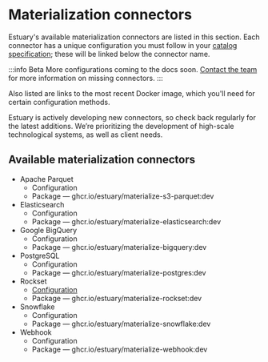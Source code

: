 # Materialization connectors
Estuary's available materialization connectors are listed in this section. Each connector has a unique configuration you must follow in your [catalog specification](concepts/catalog-entities/README.md); these will be linked below the connector name.

:::info Beta
More configurations coming to the docs soon. [Contact the team](mailto:info@estuary.dev) for more information on missing connectors.
:::

Also listed are links to the most recent Docker image, which you'll need for certain configuration methods.

Estuary is actively developing new connectors, so check back regularly for the latest additions. We’re prioritizing the development of high-scale technological systems, as well as client needs.

## Available materialization connectors
* Apache Parquet
  * Configuration
  * Package — ghcr.io/estuary/materialize-s3-parquet:dev
* Elasticsearch
  * Configuration
  * Package — ghcr.io/estuary/materialize-elasticsearch:dev
* Google BigQuery
  * Configuration
  * Package — ghcr.io/estuary/materialize-bigquery:dev
* PostgreSQL
  * Configuration
  * Package — ghcr.io/estuary/materialize-postgres:dev
* Rockset
  * [Configuration](./Rockset.md)
  * Package — ghcr.io/estuary/materialize-rockset:dev
* Snowflake
  * Configuration
  * Package — ghcr.io/estuary/materialize-snowflake:dev
* Webhook
  * Configuration
  * Package — ghcr.io/estuary/materialize-webhook:dev
